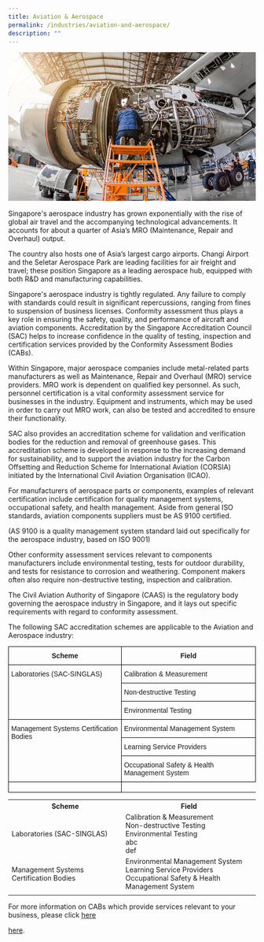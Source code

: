 ```yaml
---
title: Aviation & Aerospace
permalink: /industries/aviation-and-aerospace/
description: ""
---
```

![Aviation &amp; Aerospace Industries](/images/industries/aviation-and-aerospace.jpg)

Singapore's aerospace industry has grown exponentially with the rise of global air travel and the accompanying technological advancements. It accounts for about a quarter of Asia’s MRO (Maintenance, Repair and Overhaul) output. 

The country also hosts one of  Asia’s largest cargo airports. Changi Airport and the Seletar Aerospace Park are leading facilities for air freight and travel; these position Singapore as a leading aerospace hub, equipped with both R&amp;D and manufacturing capabilities.

Singapore's aerospace industry is tightly regulated. Any failure to comply with standards could result in significant repercussions, ranging from fines to suspension of business licenses. Conformity assessment thus plays a key role in ensuring the safety, quality, and performance of aircraft and aviation components. Accreditation by the Singapore Accreditation Council (SAC) helps to increase confidence in the quality of testing, inspection and certification services provided by the Conformity Assessment Bodies (CABs).

Within Singapore, major aerospace companies include metal-related parts manufacturers as well as Maintenance, Repair and Overhaul (MRO) service providers. MRO work is dependent on qualified key personnel. As such, personnel certification is a vital conformity assessment service for businesses in the industry. Equipment and instruments, which may be used in order to carry out MRO work, can also be tested and accredited to ensure their functionality.

SAC also provides an accreditation scheme for validation and verification bodies for the reduction and removal of greenhouse gases. This accreditation scheme is developed in response to the increasing demand for sustainability, and to support the aviation industry for the Carbon Offsetting and Reduction Scheme for International Aviation (CORSIA) initiated by the International Civil Aviation Organisation (ICAO).

For manufacturers of aerospace parts or components, examples of relevant certification include certification for quality management systems, occupational safety, and health management. Aside from general ISO standards, aviation components suppliers must be AS 9100 certified.

(AS 9100 is a quality management system standard laid out specifically for the aerospace industry, based on ISO 9001)

Other conformity assessment services relevant to components manufacturers include environmental testing, tests for outdoor durability, and tests for resistance to corrosion and weathering. Component makers often also require non-destructive testing, inspection and calibration.

The Civil Aviation Authority of Singapore (CAAS) is the regulatory body governing the aerospace industry in Singapore, and it lays out specific requirements with regard to conformity assessment.

The following SAC accreditation schemes are applicable to the Aviation and Aerospace industry:

<style type="text/css">
.tg  {border-collapse:collapse;border-spacing:0;}
.tg td{border-color:black;border-style:solid;border-width:1px;font-family:Arial, sans-serif;font-size:14px;
  overflow:hidden;padding:10px 5px;word-break:normal;}
.tg th{border-color:black;border-style:solid;border-width:1px;font-family:Arial, sans-serif;font-size:14px;
  font-weight:normal;overflow:hidden;padding:10px 5px;word-break:normal;}
.tg .tg-cly1{text-align:left;vertical-align:middle}
.tg .tg-wa1i{font-weight:bold;text-align:center;vertical-align:middle}
.tg .tg-0lax{text-align:left;vertical-align:top}
</style>
<table class="tg">
<thead>
  <tr>
    <th class="tg-wa1i"> Scheme </th>
    <th class="tg-wa1i"> Field </th>
  </tr>
</thead>
<tbody>
  <tr>
    <td rowspan="3" class="tg-0lax"> Laboratories (SAC-SINGLAS) </td>
    <td class="tg-cly1"> Calibration &amp; Measurement </td>
  </tr>
  <tr>
    <td class="tg-cly1"> Non-destructive Testing </td>
  </tr>
  <tr>
    <td class="tg-cly1"> Environmental Testing </td>
  </tr>
  <tr>
    <td rowspan="3" class="tg-0lax"> Management Systems Certification Bodies</td>
    <td class="tg-cly1"> Environmental Management System </td>
  </tr>
  <tr>
    <td class="tg-cly1"> Learning Service Providers </td>
  </tr>
  <tr>
    <td class="tg-cly1"> Occupational Safety &amp; Health Management System </td>
	</tr>
	<tr>
		<td></td>
  </tr>
</tbody>
</table>

<table>
  <tbody><tr>
    <th> Scheme </th>
    <th> Field </th>
  </tr>
  <tr>
    <td>Laboratories (SAC-SINGLAS)</td>
    <td> 
			Calibration &amp; Measurement<br>
			Non-destructive Testing<br>
			Environmental Testing<br>
		abc<br>
		def</td>
  </tr>
  <tr>
    <td> Management Systems Certification Bodies</td>
    <td> 
			Environmental Management System<br>
			Learning Service Providers <br>
			Occupational Safety &amp; Health Management System </td>
	</tr>
	<tr>
		<td></td>
  	<td></td>
  </tr>
</tbody></table>




For more information on CABs which provide services relevant to your business, please click [here](https://staging.dc7rl6brx6vik.amplifyapp.com/services/accreditation-services/)


[here](/services/accreditation-services).